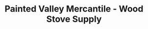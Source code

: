 ---
title: "Painted Valley Mercantile - Wood Stove Supply"
url: /dubois/painted-valley-mercantile-wood-stove-supply/
shop: fireplace
---